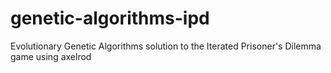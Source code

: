 # genetic-algorithms-ipd
Evolutionary Genetic Algorithms solution to the Iterated Prisoner's Dilemma game using axelrod
